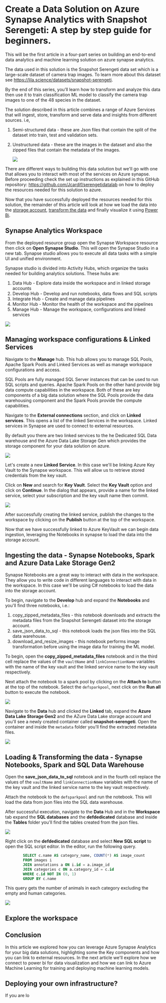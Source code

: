 # Create a Data Solution on Azure Synapse Analytics with Snapshot Serengeti: A step by step guide for beginners. 

This will be the first article in a four-part series on building an end-to-end data analytics and machine learning solution on azure synapse analytics. 

The data used in this solution is the Snapshot Serengeti data set which is a large-scale dataset of camera trap images. To learn more about this dataset see https://lila.science/datasets/snapshot-serengeti. 

By the end of this series, you’ll learn how to transform and analyze this data then use it to train classification ML model to classify the camera trap images to one of the 48 species in the dataset. 

The solution described in this article combines a range of Azure Services that will ingest, store, transform and serve data and insights from different sources. i.e, 

1. Semi-structured data - these are Json files that contain the split of the dataset into train, test and validation sets.
2. Unstructured data - these are the images in the dataset and also the zipped files that contain the metadata of the images.

    ![](/snapshot-serengeti-synapse/images/Azure%20Data%20Lab-%20with%20Sanpshot%20Serengeti.png)

There are different ways to building this data solution but we'll go with one that allows you to interact with most of the services on Azure synapse. Before proceeding check the set up instructions as explained in this  GitHub repository: https://github.com/Jcardif/serengetidatalab on how to deploy the resources needed for this solution to azure.

Now that you have successfully deployed the resources needed for this solution, the remainder of this article will look at how we load the data into the [storage account](https://azure.microsoft.com/en-gb/free/storage/?WT.mc_id=data-89327-jndemenge), [transform the data](https://learn.microsoft.com/en-US/Azure/synapse-analytics/synapse-notebook-activity?WT.mc_id=data-89327-jndemenge&tabs=classical) and finally visualize it using [Power Bi](https://powerbi.microsoft.com/en-us/getting-started-with-power-bi/?WT.mc_id=data-89327-jndemenge).

## Synapse Analytics Workspace
From the deployed resource group open the Synapse Workspace resource then click on **Open Synapse Studio**. This will open the Synapse Studio in a new tab. Synapse studio allows you to execute all data tasks with a simple UI and unified environment.

Synapse studio is divided into Activity Hubs, which organize the tasks needed for building analytics solutions. These hubs are: 
1. Data Hub - Explore data inside the workspace and in linked storage accounts
2. Develop Hub - Develop and run notebooks, data flows and SQL scripts
3. Integrate Hub - Create and manage data pipelines
4. Monitor Hub - Monitor the health of the workspace and the pipelines
5. Manage Hub - Manage the workspace, configurations and linked services

![](/snapshot-serengeti-synapse/images/synapse_studio.png)

## Managing workspace configurations & Linked Services
Navigate to the **Manage** hub. This hub allows you to manage SQL Pools, Apache Spark Pools and Linked Services as well as manage workspace configurations and access. 

SQL Pools are fully managed SQL Server instances that can be used to run SQL scripts and queries. Apache Spark Pools on the other hand provide big data compute capabilities in the workspace. Both of these are key components of a big data solution where the SQL Pools provide the data warehousing component and the Spark Pools provide the compute capabilities.

Navigate to the **External connections** section, and click on **Linked services**. This opens a list of the linked Services in the workspace. Linked services in Synapse are used to connect to external resources. 

By default you there are two linked services to the he Dedicated SQL Data warehouse and the Azure Data Lake Storage Gen which provides the storage component for your data solution on azure.

![](/snapshot-serengeti-synapse/images/adls.png)

Let's create a new **Linked Service**. In this case we'll be linking Azure Key Vault to the Synapse workspace. This will allow us to retrieve stored credentials from the key vault.

Click on **New** and search for **Key Vault**. Select the **Key Vault** option and click on **Continue**. In the dialog that appears, provide a name for the linked service, select your subscription and the key vault name then commit.

![](/snapshot-serengeti-synapse//images/vault_linked_service.png)

After successfully creating the linked service, publish the changes to the workspace by clicking on the **Publish** button at the top of the workspace.

Now that we have successfully linked to Azure KeyVault we can begin data ingestion, leveraging the Notebooks in synapse to load the data into the storage account. 

## Ingesting the data - Synapse Notebooks, Spark and Azure Data Lake Storage Gen2
Synapse Notebooks are a great way to interact with data in the workspace. They allow you to write code in different languages to interact with data in the workspace. In this case we'll be using C# notebooks to load the data into the storage account.

To begin, navigate to the **Develop** hub and expand the **Notebooks** and you'll find three notebooks, i.e.:
1. copy_zipped_metadata_files - this notebook downloads and extracts the metadata files from the Snapshot Serengeti dataset into the storage account.
2. save_json_data_to_sql - this notebook loads the json files into the SQL data warehouse.
3. download_and_resize_images - this notebook performs image transformation before using the image data for training the ML model. 

To begin, open the **copy_zipped_metadata_files** notebook and in the third cell replace the values of the `vaultName` and `linkConnectionName` variables with the name of the key vault and the linked service name to the key vault respectively.

Next attach the notebook to a spark pool by clicking on the **Attach to** button at the top of the notebook. Select the `defsparkpool`, next click on the **Run all** button to execute the notebook.

![](/snapshot-serengeti-synapse/images/copy_zipped_metadata_files.png)

Navigate to the **Data** hub and clicked the **Linked** tab, expand the **Azure Data Lake Storage Gen2** and the AZure Data Lake storage account and you'll see a newly created container called **snapshot-serengeti**. Open the container and inside the `metadata` folder you'll find the extracted metadata files.

![](/snapshot-serengeti-synapse/images/metadata_files.png)

## Loading & Transforming the data - Synapse Notebooks, Spark and SQL Data Warehouse
Open the **save_json_data_to_sql** notebook and in the fourth cell replace the values of the `vaultName` and `linkConnectionName` variables with the name of the key vault and the linked service name to the key vault respectively.

Attach the notebook to the `defsparkpool` and run the notebook. This will load the data from json files into the SQL data warehouse.

After successful execution, navigate to the **Data** Hub and in the **Workspace** tab expand the **SQL databases** and the **defdedicated** database and inside the **Tables** folder you'll find the tables created from the json files.

![](/snapshot-serengeti-synapse/images/created_tables.png)

Right click on the **defdedicated** database and select **New SQL script** to open the SQL script editor. In the editor, run the following query.

```sql
        SELECT c.name AS category_name, COUNT(*) AS image_count
        FROM images i
        JOIN annotations a ON i.id = a.image_id
        JOIN categories c ON a.category_id = c.id
        WHERE c.id NOT IN (0, 1)
        GROUP BY c.name
```

This query gets the number of animals in each category excluding the empty and human categories. 

![](/snapshot-serengeti-synapse/images/execute_sql_query.png)

## Explore the workspace

## Conclusion
In this article we explored  how you can leverage Azure Synapse Analytics for your big data solutions, highlighting some the Key components and how you can link to external resources. In the next article we'll explore how we  connect to power bi for data visualization and how we can link to Azure Machine Learning for training and deploying machine learning models.

## Deploying your own infrastructure?
If you are lo


